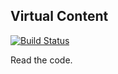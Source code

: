 Virtual Content
---

[![Build Status](https://travis-ci.org/kosuha606/virtual-content.svg?branch=master)](https://travis-ci.org/kosuha606/virtual-content)

Read the code.
